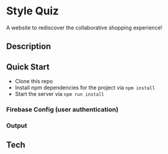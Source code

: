 
# Style Quiz


A website to rediscover the collaborative shopping experience!

## Description


## Quick Start

- Clone this repo
- Install npm dependencies for the project via `npm install`
- Start the server via `npm run install`




### Firebase Config (user authentication)



### Output



## Tech

